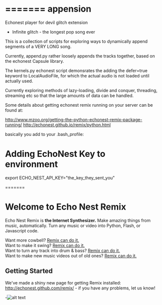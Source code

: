 =======
appension
=========

Echonest player for devil glitch extension
 - Infinite glitch - the longest pop song ever

This is a collection of scripts for exploring ways to dynamically append segments of a VERY LONG song.

Currently, append.py rather loosely appends the tracks together, based on the echonest Capsule library.

The kernels.py echonest script demonsrates the adding the defer=true keyword to LocalAudioFile, 
for which the actual audio is not loaded until actually used.

Currently exploring methods of lazy-loading, divide and conquer, threading, streaming etc 
so that the large amounts of data can be handled.

Some details about getting echonest remix running on your server 
can be found at: 

http://www.mzoo.org/getting-the-python-echonest-remix-package-running/
http://echonest.github.io/remix/python.html

basically you add to your .bash_profile:
# Adding EchoNest Key to environment
export ECHO_NEST_API_KEY="the_key_they_sent_you"

=======
# Welcome to Echo Nest Remix

Echo Nest Remix is **the Internet Synthesizer.** 
Make amazing things from music, automatically.  Turn any music or video into Python, Flash, or Javascript code.  

Want more cowbell? [Remix can do it.](http://www.morecowbell.dj/ "")  
Want to make it swing? [Remix can do it.](http://swingify.cloudapp.net/ "")  
Want to turn any track into drum & bass? [Remix can do it.](http://the.wubmachine.com/ "")  
Want to make new music videos out of old ones? [Remix can do it.](http://www.youtube.com/watch?v=_bW7AkhgQpc/ "")  

## Getting Started
We've made a shiny new page for getting Remix installed: <http://echonest.github.com/remix/> - if you have any problems, let us know!

-![alt text](http://i.imgur.com/WWLYo.gif "Frustrated cat can't believe this is the 12th time he's clicked on an auto-linked README.md URL")
